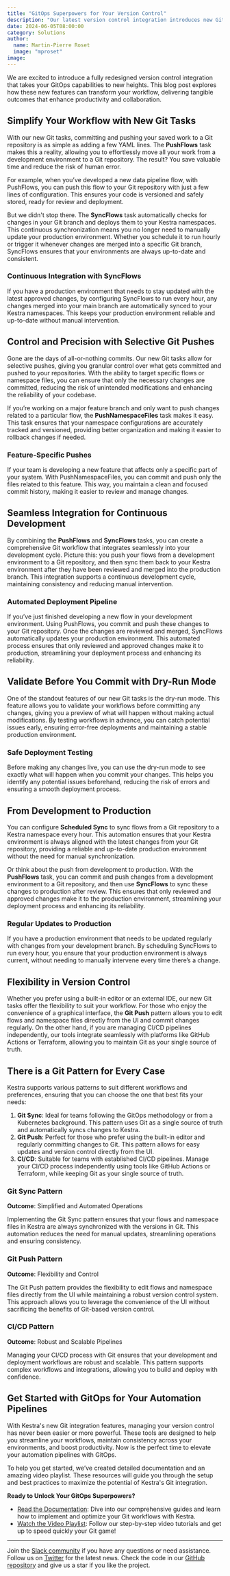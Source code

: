 ```yaml
---
title: "GitOps Superpowers for Your Version Control"
description: "Our latest version control integration introduces new Git tasks that bring enhanced flexibility and control to your workflows"
date: 2024-06-05T08:00:00
category: Solutions
author:
  name: Martin-Pierre Roset
  image: "mproset"
image: 
---
```


We are excited to introduce a fully redesigned version control integration that takes your GitOps capabilities to new heights. This blog post explores how these new features can transform your workflow, delivering tangible outcomes that enhance productivity and collaboration.

## Simplify Your Workflow with New Git Tasks

With our new Git tasks, committing and pushing your saved work to a Git repository is as simple as adding a few YAML lines. The **PushFlows** task makes this a reality, allowing you to effortlessly move all your work from a development environment to a Git repository. The result? You save valuable time and reduce the risk of human error.

For example, when you’ve developed a new data pipeline flow, with PushFlows, you can push this flow to your Git repository with just a few lines of configuration. This ensures your code is versioned and safely stored, ready for review and deployment.

But we didn't stop there. The **SyncFlows** task automatically checks for changes in your Git branch and deploys them to your Kestra namespaces. This continuous synchronization means you no longer need to manually update your production environment. Whether you schedule it to run hourly or trigger it whenever changes are merged into a specific Git branch, SyncFlows ensures that your environments are always up-to-date and consistent.

### Continuous Integration with SyncFlows

If you have a production environment that needs to stay updated with the latest approved changes, by configuring SyncFlows to run every hour, any changes merged into your main branch are automatically synced to your Kestra namespaces. This keeps your production environment reliable and up-to-date without manual intervention.

## Control and Precision with Selective Git Pushes

Gone are the days of all-or-nothing commits. Our new Git tasks allow for selective pushes, giving you granular control over what gets committed and pushed to your repositories. With the ability to target specific flows or namespace files, you can ensure that only the necessary changes are committed, reducing the risk of unintended modifications and enhancing the reliability of your codebase.

If you’re working on a major feature branch and only want to push changes related to a particular flow, the **PushNamespaceFiles** task makes it easy. This task ensures that your namespace configurations are accurately tracked and versioned, providing better organization and making it easier to rollback changes if needed.

### Feature-Specific Pushes

If your team is developing a new feature that affects only a specific part of your system. With PushNamespaceFiles, you can commit and push only the files related to this feature. This way, you maintain a clean and focused commit history, making it easier to review and manage changes.

## Seamless Integration for Continuous Development

By combining the **PushFlows** and **SyncFlows** tasks, you can create a comprehensive Git workflow that integrates seamlessly into your development cycle. Picture this: you push your flows from a development environment to a Git repository, and then sync them back to your Kestra environment after they have been reviewed and merged into the production branch. This integration supports a continuous development cycle, maintaining consistency and reducing manual intervention.

### Automated Deployment Pipeline

If you’ve just finished developing a new flow in your development environment. Using PushFlows, you commit and push these changes to your Git repository. Once the changes are reviewed and merged, SyncFlows automatically updates your production environment. This automated process ensures that only reviewed and approved changes make it to production, streamlining your deployment process and enhancing its reliability.

## Validate Before You Commit with Dry-Run Mode

One of the standout features of our new Git tasks is the dry-run mode. This feature allows you to validate your workflows before committing any changes, giving you a preview of what will happen without making actual modifications. By testing workflows in advance, you can catch potential issues early, ensuring error-free deployments and maintaining a stable production environment.

### Safe Deployment Testing

Before making any changes live, you can use the dry-run mode to see exactly what will happen when you commit your changes. This helps you identify any potential issues beforehand, reducing the risk of errors and ensuring a smooth deployment process.

## From Development to Production

You can configure **Scheduled Sync** to sync flows from a Git repository to a Kestra namespace every hour. This automation ensures that your Kestra environment is always aligned with the latest changes from your Git repository, providing a reliable and up-to-date production environment without the need for manual synchronization.

Or think about the push from development to production. With the **PushFlows** task, you can commit and push changes from a development environment to a Git repository, and then use **SyncFlows** to sync these changes to production after review. This ensures that only reviewed and approved changes make it to the production environment, streamlining your deployment process and enhancing its reliability.

### Regular Updates to Production

If you have a production environment that needs to be updated regularly with changes from your development branch. By scheduling SyncFlows to run every hour, you ensure that your production environment is always current, without needing to manually intervene every time there’s a change.

## Flexibility in Version Control

Whether you prefer using a built-in editor or an external IDE, our new Git tasks offer the flexibility to suit your workflow. For those who enjoy the convenience of a graphical interface, the **Git Push** pattern allows you to edit flows and namespace files directly from the UI and commit changes regularly. On the other hand, if you are managing CI/CD pipelines independently, our tools integrate seamlessly with platforms like GitHub Actions or Terraform, allowing you to maintain Git as your single source of truth.

## There is a Git Pattern for Every Case

Kestra supports various patterns to suit different workflows and preferences, ensuring that you can choose the one that best fits your needs:

1. **Git Sync**: Ideal for teams following the GitOps methodology or from a Kubernetes background. This pattern uses Git as a single source of truth and automatically syncs changes to Kestra.
2. **Git Push**: Perfect for those who prefer using the built-in editor and regularly committing changes to Git. This pattern allows for easy updates and version control directly from the UI.
3. **CI/CD**: Suitable for teams with established CI/CD pipelines. Manage your CI/CD process independently using tools like GitHub Actions or Terraform, while keeping Git as your single source of truth.

### Git Sync Pattern

**Outcome**: Simplified and Automated Operations

Implementing the Git Sync pattern ensures that your flows and namespace files in Kestra are always synchronized with the versions in Git. This automation reduces the need for manual updates, streamlining operations and ensuring consistency.

### Git Push Pattern

**Outcome**: Flexibility and Control

The Git Push pattern provides the flexibility to edit flows and namespace files directly from the UI while maintaining a robust version control system. This approach allows you to leverage the convenience of the UI without sacrificing the benefits of Git-based version control.

### CI/CD Pattern

**Outcome**: Robust and Scalable Pipelines

Managing your CI/CD process with Git ensures that your development and deployment workflows are robust and scalable. This pattern supports complex workflows and integrations, allowing you to build and deploy with confidence.

## Get Started with GitOps for Your Automation Pipelines

With Kestra's new Git integration features, managing your version control has never been easier or more powerful. These tools are designed to help you streamline your workflows, maintain consistency across your environments, and boost productivity. Now is the perfect time to elevate your automation pipelines with GitOps.

To help you get started, we’ve created detailed documentation and an amazing video playlist. These resources will guide you through the setup and best practices to maximize the potential of Kestra's Git integration.

**Ready to Unlock Your GitOps Superpowers?**

- [Read the Documentation](https://kestra.io/docs/developer-guide/git): Dive into our comprehensive guides and learn how to implement and optimize your Git workflows with Kestra.
- [Watch the Video Playlist](): Follow our step-by-step video tutorials and get up to speed quickly your Git game!

---

Join the [Slack community](https://kestra.io/slack) if you have any questions or need assistance.
Follow us on [Twitter](https://twitter.com/kestra_io) for the latest news.
Check the code in our [GitHub repository](https://github.com/kestra-io/kestra) and give us a star if you like the project.
